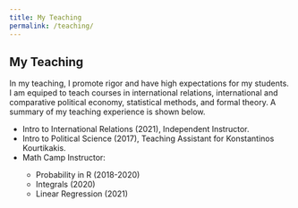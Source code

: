 ```yaml
---
title: My Teaching
permalink: /teaching/
---
```


## My Teaching

In my teaching, I promote rigor and have high expectations for my students. I am equiped to teach courses in international relations, international and comparative 
political economy, statistical methods, and formal theory. A summary of my teaching experience is shown below.

 <ul><li>Intro to International Relations (2021), Independent Instructor.</li>
 <li>Intro to Political Science (2017), Teaching Assistant for Konstantinos Kourtikakis.</li>
 <li>Math Camp Instructor:</li>
   <ul>
   <li>Probability in R (2018-2020)</li>
   <li>Integrals (2020)</li>
   <li>Linear Regression (2021)</li>
</ul></ul>
